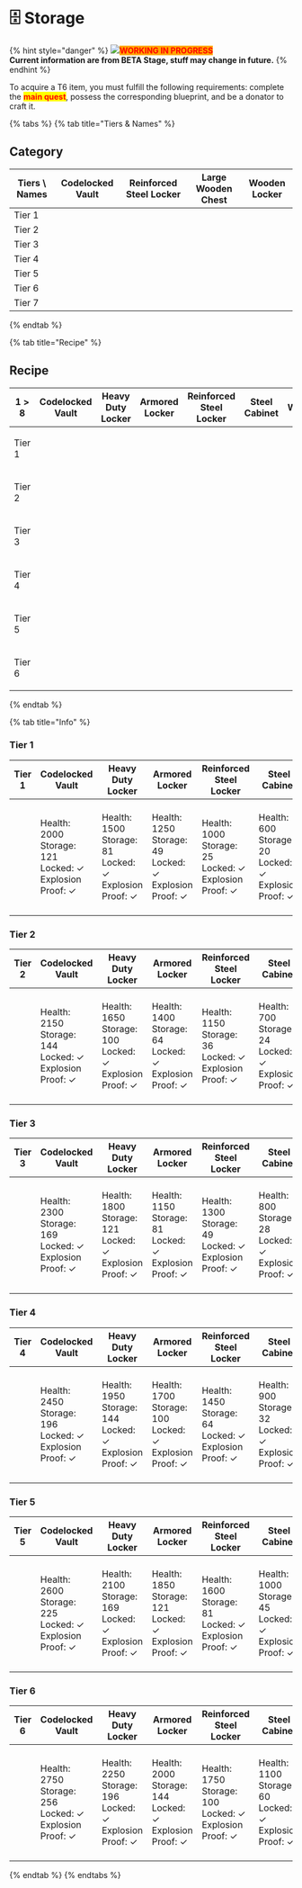 # 🗄️ Storage

{% hint style="danger" %}
![](../../.gitbook/assets/T7\_17446.png)<mark style="color:red;background-color:orange;">**WORKING IN PROGRESS**</mark>\
**Current information are from BETA Stage, stuff may change in future.**
{% endhint %}

To acquire a T6 item, you must fulfill the following requirements: complete the <mark style="color:red;">**main quest**</mark>, possess the corresponding blueprint, and be a donator to craft it.

{% tabs %}
{% tab title="Tiers & Names" %}
## **Category**

<table data-view="cards" data-full-width="true"><thead><tr><th>Tiers \ Names</th><th>Codelocked Vault</th><th>Reinforced Steel Locker</th><th>Large Wooden Chest</th><th>Wooden Locker</th></tr></thead><tbody><tr><td>Tier 1</td><td><img src="../../.gitbook/assets/T1_17470 (2).png" alt=""></td><td><img src="../../.gitbook/assets/T1_17440 (1).png" alt=""></td><td><img src="../../.gitbook/assets/image (90).png" alt=""></td><td><img src="../../.gitbook/assets/T1_17410 (1).png" alt=""></td></tr><tr><td>Tier 2</td><td><img src="../../.gitbook/assets/T2_17471.png" alt=""></td><td><img src="../../.gitbook/assets/T2_17441.png" alt=""></td><td><img src="../../.gitbook/assets/image (234).png" alt=""></td><td><img src="../../.gitbook/assets/T2_17411 (1).png" alt=""></td></tr><tr><td>Tier 3</td><td><img src="../../.gitbook/assets/T3_17472.png" alt=""></td><td><img src="../../.gitbook/assets/T3_17442 (1).png" alt=""></td><td><img src="../../.gitbook/assets/image (235).png" alt=""></td><td><img src="../../.gitbook/assets/T3_17412.png" alt=""></td></tr><tr><td>Tier 4</td><td><img src="../../.gitbook/assets/T4_17473.png" alt=""></td><td><img src="../../.gitbook/assets/T4_17443 (1).png" alt=""></td><td><img src="../../.gitbook/assets/image (74).png" alt=""></td><td><img src="../../.gitbook/assets/T4_17413.png" alt=""></td></tr><tr><td>Tier 5</td><td><img src="../../.gitbook/assets/T5_17474.png" alt=""></td><td><img src="../../.gitbook/assets/T5_17444 (1).png" alt=""></td><td><img src="../../.gitbook/assets/image (30).png" alt=""></td><td><img src="../../.gitbook/assets/T5_17414.png" alt=""></td></tr><tr><td>Tier 6</td><td><img src="../../.gitbook/assets/T6_17475 (1).png" alt=""></td><td><img src="../../.gitbook/assets/T6_17445 (1).png" alt=""></td><td><img src="../../.gitbook/assets/image (20).png" alt=""></td><td><img src="../../.gitbook/assets/T6_17415 (1).png" alt=""></td></tr><tr><td>Tier 7</td><td><img src="../../.gitbook/assets/T7_17476.png" alt="" data-size="original"></td><td><img src="../../.gitbook/assets/T7_17446 (1).png" alt="" data-size="original"></td><td><img src="../../.gitbook/assets/T7_17426.png" alt="" data-size="original"></td><td><img src="../../.gitbook/assets/T7_17416.png" alt="" data-size="original"></td></tr></tbody></table>
{% endtab %}

{% tab title="Recipe" %}
## Recipe

| 1 > 8                                                                                                                                                                                                                                                                                                                                                                                                                                                                                                                                                                                                                   | Codelocked Vault | Heavy Duty Locker | Armored Locker | Reinforced Steel Locker | Steel Cabinet | Large Wooden Chest | Wooden Locker | Wooden Crate |
| ----------------------------------------------------------------------------------------------------------------------------------------------------------------------------------------------------------------------------------------------------------------------------------------------------------------------------------------------------------------------------------------------------------------------------------------------------------------------------------------------------------------------------------------------------------------------------------------------------------------------- | ---------------- | ----------------- | -------------- | ----------------------- | ------------- | ------------------ | ------------- | ------------ |
| <p><img src="../../.gitbook/assets/T1_17470.png" alt="" data-size="line"><img src="../../.gitbook/assets/T1_17460 (2).png" alt="" data-size="line"><img src="../../.gitbook/assets/T1_17450 (2).png" alt="" data-size="line"><img src="../../.gitbook/assets/T1_17440.png" alt="" data-size="line"><img src="../../.gitbook/assets/T1_17430.png" alt="" data-size="line"><img src="../../.gitbook/assets/image (198).png" alt="" data-size="line"><img src="../../.gitbook/assets/T1_17410.png" alt="" data-size="line"><img src="../../.gitbook/assets/T1_17400.png" alt="" data-size="line"><br>Tier 1</p>            |                  |                   |                |                         |               |                    |               |              |
| <p><img src="../../.gitbook/assets/T2_17471 (1).png" alt="" data-size="line"><img src="../../.gitbook/assets/T2_17461.png" alt="" data-size="line"><img src="../../.gitbook/assets/T2_17451 (1).png" alt="" data-size="line"><img src="../../.gitbook/assets/image (189).png" alt="" data-size="line"><img src="../../.gitbook/assets/image (18).png" alt="" data-size="line"><img src="../../.gitbook/assets/T2_17411.png" alt="" data-size="line"><img src="../../.gitbook/assets/T2_17401.png" alt="" data-size="line"><br>Tier 2</p>                                                                                |                  |                   |                |                         |               |                    |               |              |
| <p><img src="../../.gitbook/assets/T3_17472 (1).png" alt="" data-size="line"><img src="../../.gitbook/assets/T3_17462 (1).png" alt="" data-size="line"><img src="../../.gitbook/assets/T3_17452 (1).png" alt="" data-size="line"><img src="../../.gitbook/assets/T3_17442.png" alt="" data-size="line"><img src="../../.gitbook/assets/image (233).png" alt="" data-size="line"><img src="../../.gitbook/assets/image (138).png" alt="" data-size="line"><img src="../../.gitbook/assets/T3_17412 (1).png" alt="" data-size="line"><img src="../../.gitbook/assets/T3_17402.png" alt="" data-size="line"><br>Tier 3</p> |                  |                   |                |                         |               |                    |               |              |
| <p><img src="../../.gitbook/assets/T4_17473 (1).png" alt="" data-size="line"><img src="../../.gitbook/assets/T4_17463 (1).png" alt="" data-size="line"><img src="../../.gitbook/assets/T4_17453 (1).png" alt="" data-size="line"><img src="../../.gitbook/assets/T4_17443.png" alt="" data-size="line"><img src="../../.gitbook/assets/image (245).png" alt="" data-size="line"><img src="../../.gitbook/assets/image (220).png" alt="" data-size="line"><img src="../../.gitbook/assets/T4_17413 (1).png" alt="" data-size="line"><img src="../../.gitbook/assets/T4_17403.png" alt="" data-size="line"><br>Tier 4</p> |                  |                   |                |                         |               |                    |               |              |
| <p><img src="../../.gitbook/assets/T5_17474 (1).png" alt="" data-size="line"><img src="../../.gitbook/assets/T5_17464.png" alt="" data-size="line"><img src="../../.gitbook/assets/T5_17454.png" alt="" data-size="line"><img src="../../.gitbook/assets/T5_17444.png" alt="" data-size="line"><img src="../../.gitbook/assets/image (60).png" alt="" data-size="line"><img src="../../.gitbook/assets/image (112).png" alt="" data-size="line"><img src="../../.gitbook/assets/T5_17414 (1).png" alt="" data-size="line"><img src="../../.gitbook/assets/T5_17404.png" alt="" data-size="line"><br>Tier 5</p>          |                  |                   |                |                         |               |                    |               |              |
| <p><img src="../../.gitbook/assets/T6_17475.png" alt="" data-size="line"><img src="../../.gitbook/assets/T6_17465 (1).png" alt="" data-size="line"><img src="../../.gitbook/assets/T6_17455 (1).png" alt="" data-size="line"><img src="../../.gitbook/assets/T6_17445.png" alt="" data-size="line"><img src="../../.gitbook/assets/image (219).png" alt="" data-size="line"><img src="../../.gitbook/assets/image (42) (1).png" alt="" data-size="line"><img src="../../.gitbook/assets/T6_17415.png" alt="" data-size="line"><img src="../../.gitbook/assets/T6_17405 (1).png" alt="" data-size="line"><br>Tier 6</p>  |                  |                   |                |                         |               |                    |               |              |
{% endtab %}

{% tab title="Info" %}
### Tier 1

| Tier 1                                                                                                                                                                                                                                                                                                                                                                                                                                                                                                                                                                                      | Codelocked Vault                                                       | Heavy Duty Locker                                                     | Armored Locker                                                        | Reinforced Steel Locker                                               | Steel Cabinet                                                        | Large Wooden Chest                                                    | Wooden Locker                                                        | Wooden Crate                                                         |
| ------------------------------------------------------------------------------------------------------------------------------------------------------------------------------------------------------------------------------------------------------------------------------------------------------------------------------------------------------------------------------------------------------------------------------------------------------------------------------------------------------------------------------------------------------------------------------------------- | ---------------------------------------------------------------------- | --------------------------------------------------------------------- | --------------------------------------------------------------------- | --------------------------------------------------------------------- | -------------------------------------------------------------------- | --------------------------------------------------------------------- | -------------------------------------------------------------------- | -------------------------------------------------------------------- |
| <img src="../../.gitbook/assets/T1_17470.png" alt="" data-size="line"><img src="../../.gitbook/assets/T1_17460 (2).png" alt="" data-size="line"><img src="../../.gitbook/assets/T1_17450 (2).png" alt="" data-size="line"><img src="../../.gitbook/assets/T1_17440.png" alt="" data-size="line"><img src="../../.gitbook/assets/T1_17430.png" alt="" data-size="line"><img src="../../.gitbook/assets/image (198).png" alt="" data-size="line"><img src="../../.gitbook/assets/T1_17410.png" alt="" data-size="line"><img src="../../.gitbook/assets/T1_17400.png" alt="" data-size="line"> | <p>Health: 2000<br>Storage: 121<br>Locked: ✓<br>Explosion Proof: ✓</p> | <p>Health: 1500<br>Storage: 81<br>Locked: ✓<br>Explosion Proof: ✓</p> | <p>Health: 1250<br>Storage: 49<br>Locked: ✓<br>Explosion Proof: ✓</p> | <p>Health: 1000<br>Storage: 25<br>Locked: ✓<br>Explosion Proof: ✓</p> | <p>Health: 600<br>Storage: 20<br>Locked: ✓<br>Explosion Proof: ✓</p> | <p>Health: 400<br>Storage: 140<br>Locked: 〤<br>Explosion Proof: 〤</p> | <p>Health: 400<br>Storage: 16<br>Locked: ✓<br>Explosion Proof: 〤</p> | <p>Health: 200<br>Storage: 16<br>Locked: ✓<br>Explosion Proof: 〤</p> |

### Tier 2

| Tier 2                                                                                                                                                                                                                                                                                                                                                                                                                                                                                                                  | Codelocked Vault                                                       | Heavy Duty Locker                                                      | Armored Locker                                                        | Reinforced Steel Locker                                               | Steel Cabinet                                                        | Large Wooden Chest                                                    | Wooden Locker                                                        | Wooden Crate                                                         |
| ----------------------------------------------------------------------------------------------------------------------------------------------------------------------------------------------------------------------------------------------------------------------------------------------------------------------------------------------------------------------------------------------------------------------------------------------------------------------------------------------------------------------- | ---------------------------------------------------------------------- | ---------------------------------------------------------------------- | --------------------------------------------------------------------- | --------------------------------------------------------------------- | -------------------------------------------------------------------- | --------------------------------------------------------------------- | -------------------------------------------------------------------- | -------------------------------------------------------------------- |
| <img src="../../.gitbook/assets/T2_17471 (1).png" alt="" data-size="line"><img src="../../.gitbook/assets/T2_17461.png" alt="" data-size="line"><img src="../../.gitbook/assets/T2_17451 (1).png" alt="" data-size="line"><img src="../../.gitbook/assets/image (189).png" alt="" data-size="line"><img src="../../.gitbook/assets/image (18).png" alt="" data-size="line"><img src="../../.gitbook/assets/T2_17411.png" alt="" data-size="line"><img src="../../.gitbook/assets/T2_17401.png" alt="" data-size="line"> | <p>Health: 2150<br>Storage: 144<br>Locked: ✓<br>Explosion Proof: ✓</p> | <p>Health: 1650<br>Storage: 100<br>Locked: ✓<br>Explosion Proof: ✓</p> | <p>Health: 1400<br>Storage: 64<br>Locked: ✓<br>Explosion Proof: ✓</p> | <p>Health: 1150<br>Storage: 36<br>Locked: ✓<br>Explosion Proof: ✓</p> | <p>Health: 700<br>Storage: 24<br>Locked: ✓<br>Explosion Proof: ✓</p> | <p>Health: 500<br>Storage: 165<br>Locked: 〤<br>Explosion Proof: 〤</p> | <p>Health: 500<br>Storage: 20<br>Locked: ✓<br>Explosion Proof: 〤</p> | <p>Health: 300<br>Storage: 20<br>Locked: ✓<br>Explosion Proof: 〤</p> |

### Tier 3

| Tier 3                                                                                                                                                                                                                                                                                                                                                                                                                                                                                                                                                                                                 | Codelocked Vault                                                       | Heavy Duty Locker                                                      | Armored Locker                                                        | Reinforced Steel Locker                                               | Steel Cabinet                                                        | Large Wooden Chest                                                    | Wooden Locker                                                        | Wooden Crate                                                         |
| ------------------------------------------------------------------------------------------------------------------------------------------------------------------------------------------------------------------------------------------------------------------------------------------------------------------------------------------------------------------------------------------------------------------------------------------------------------------------------------------------------------------------------------------------------------------------------------------------------ | ---------------------------------------------------------------------- | ---------------------------------------------------------------------- | --------------------------------------------------------------------- | --------------------------------------------------------------------- | -------------------------------------------------------------------- | --------------------------------------------------------------------- | -------------------------------------------------------------------- | -------------------------------------------------------------------- |
| <img src="../../.gitbook/assets/T3_17472 (1).png" alt="" data-size="line"><img src="../../.gitbook/assets/T3_17462 (1).png" alt="" data-size="line"><img src="../../.gitbook/assets/T3_17452 (1).png" alt="" data-size="line"><img src="../../.gitbook/assets/T3_17442.png" alt="" data-size="line"><img src="../../.gitbook/assets/image (233).png" alt="" data-size="line"><img src="../../.gitbook/assets/image (138).png" alt="" data-size="line"><img src="../../.gitbook/assets/T3_17412 (1).png" alt="" data-size="line"><img src="../../.gitbook/assets/T3_17402.png" alt="" data-size="line"> | <p>Health: 2300<br>Storage: 169<br>Locked: ✓<br>Explosion Proof: ✓</p> | <p>Health: 1800<br>Storage: 121<br>Locked: ✓<br>Explosion Proof: ✓</p> | <p>Health: 1150<br>Storage: 81<br>Locked: ✓<br>Explosion Proof: ✓</p> | <p>Health: 1300<br>Storage: 49<br>Locked: ✓<br>Explosion Proof: ✓</p> | <p>Health: 800<br>Storage: 28<br>Locked: ✓<br>Explosion Proof: ✓</p> | <p>Health: 600<br>Storage: 192<br>Locked: 〤<br>Explosion Proof: 〤</p> | <p>Health: 600<br>Storage: 25<br>Locked: ✓<br>Explosion Proof: 〤</p> | <p>Health: 400<br>Storage: 25<br>Locked: ✓<br>Explosion Proof: 〤</p> |

### Tier 4

| Tier 4                                                                                                                                                                                                                                                                                                                                                                                                                                                                                                                                                                                                 | Codelocked Vault                                                       | Heavy Duty Locker                                                      | Armored Locker                                                         | Reinforced Steel Locker                                               | Steel Cabinet                                                        | Large Wooden Chest                                                    | Wooden Locker                                                        | Wooden Crate                                                         |
| ------------------------------------------------------------------------------------------------------------------------------------------------------------------------------------------------------------------------------------------------------------------------------------------------------------------------------------------------------------------------------------------------------------------------------------------------------------------------------------------------------------------------------------------------------------------------------------------------------ | ---------------------------------------------------------------------- | ---------------------------------------------------------------------- | ---------------------------------------------------------------------- | --------------------------------------------------------------------- | -------------------------------------------------------------------- | --------------------------------------------------------------------- | -------------------------------------------------------------------- | -------------------------------------------------------------------- |
| <img src="../../.gitbook/assets/T4_17473 (1).png" alt="" data-size="line"><img src="../../.gitbook/assets/T4_17463 (1).png" alt="" data-size="line"><img src="../../.gitbook/assets/T4_17453 (1).png" alt="" data-size="line"><img src="../../.gitbook/assets/T4_17443.png" alt="" data-size="line"><img src="../../.gitbook/assets/image (245).png" alt="" data-size="line"><img src="../../.gitbook/assets/image (220).png" alt="" data-size="line"><img src="../../.gitbook/assets/T4_17413 (1).png" alt="" data-size="line"><img src="../../.gitbook/assets/T4_17403.png" alt="" data-size="line"> | <p>Health: 2450<br>Storage: 196<br>Locked: ✓<br>Explosion Proof: ✓</p> | <p>Health: 1950<br>Storage: 144<br>Locked: ✓<br>Explosion Proof: ✓</p> | <p>Health: 1700<br>Storage: 100<br>Locked: ✓<br>Explosion Proof: ✓</p> | <p>Health: 1450<br>Storage: 64<br>Locked: ✓<br>Explosion Proof: ✓</p> | <p>Health: 900<br>Storage: 32<br>Locked: ✓<br>Explosion Proof: ✓</p> | <p>Health: 700<br>Storage: 211<br>Locked: 〤<br>Explosion Proof: 〤</p> | <p>Health: 700<br>Storage: 30<br>Locked: ✓<br>Explosion Proof: 〤</p> | <p>Health: 500<br>Storage: 30<br>Locked: ✓<br>Explosion Proof: 〤</p> |

### Tier 5

| Tier 5                                                                                                                                                                                                                                                                                                                                                                                                                                                                                                                                                                                        | Codelocked Vault                                                       | Heavy Duty Locker                                                      | Armored Locker                                                         | Reinforced Steel Locker                                               | Steel Cabinet                                                         | Large Wooden Chest                                                    | Wooden Locker                                                        | Wooden Crate                                                         |
| --------------------------------------------------------------------------------------------------------------------------------------------------------------------------------------------------------------------------------------------------------------------------------------------------------------------------------------------------------------------------------------------------------------------------------------------------------------------------------------------------------------------------------------------------------------------------------------------- | ---------------------------------------------------------------------- | ---------------------------------------------------------------------- | ---------------------------------------------------------------------- | --------------------------------------------------------------------- | --------------------------------------------------------------------- | --------------------------------------------------------------------- | -------------------------------------------------------------------- | -------------------------------------------------------------------- |
| <img src="../../.gitbook/assets/T5_17474 (1).png" alt="" data-size="line"><img src="../../.gitbook/assets/T5_17464.png" alt="" data-size="line"><img src="../../.gitbook/assets/T5_17454.png" alt="" data-size="line"><img src="../../.gitbook/assets/T5_17444.png" alt="" data-size="line"><img src="../../.gitbook/assets/image (60).png" alt="" data-size="line"><img src="../../.gitbook/assets/image (112).png" alt="" data-size="line"><img src="../../.gitbook/assets/T5_17414 (1).png" alt="" data-size="line"><img src="../../.gitbook/assets/T5_17404.png" alt="" data-size="line"> | <p>Health: 2600<br>Storage: 225<br>Locked: ✓<br>Explosion Proof: ✓</p> | <p>Health: 2100<br>Storage: 169<br>Locked: ✓<br>Explosion Proof: ✓</p> | <p>Health: 1850<br>Storage: 121<br>Locked: ✓<br>Explosion Proof: ✓</p> | <p>Health: 1600<br>Storage: 81<br>Locked: ✓<br>Explosion Proof: ✓</p> | <p>Health: 1000<br>Storage: 45<br>Locked: ✓<br>Explosion Proof: ✓</p> | <p>Health: 800<br>Storage: 252<br>Locked: 〤<br>Explosion Proof: 〤</p> | <p>Health: 800<br>Storage: 36<br>Locked: ✓<br>Explosion Proof: 〤</p> | <p>Health: 600<br>Storage: 36<br>Locked: ✓<br>Explosion Proof: 〤</p> |

### Tier 6

| Tier 6                                                                                                                                                                                                                                                                                                                                                                                                                                                                                                                                                                                                | Codelocked Vault                                                       | Heavy Duty Locker                                                      | Armored Locker                                                         | Reinforced Steel Locker                                                | Steel Cabinet                                                         | Large Wooden Chest                                                    | Wooden Locker                                                        | Wooden Crate                                                         |
| ----------------------------------------------------------------------------------------------------------------------------------------------------------------------------------------------------------------------------------------------------------------------------------------------------------------------------------------------------------------------------------------------------------------------------------------------------------------------------------------------------------------------------------------------------------------------------------------------------- | ---------------------------------------------------------------------- | ---------------------------------------------------------------------- | ---------------------------------------------------------------------- | ---------------------------------------------------------------------- | --------------------------------------------------------------------- | --------------------------------------------------------------------- | -------------------------------------------------------------------- | -------------------------------------------------------------------- |
| <img src="../../.gitbook/assets/T6_17475.png" alt="" data-size="line"><img src="../../.gitbook/assets/T6_17465 (1).png" alt="" data-size="line"><img src="../../.gitbook/assets/T6_17455 (1).png" alt="" data-size="line"><img src="../../.gitbook/assets/T6_17445.png" alt="" data-size="line"><img src="../../.gitbook/assets/image (219).png" alt="" data-size="line"><img src="../../.gitbook/assets/image (42) (1).png" alt="" data-size="line"><img src="../../.gitbook/assets/T6_17415.png" alt="" data-size="line"><img src="../../.gitbook/assets/T6_17405 (1).png" alt="" data-size="line"> | <p>Health: 2750<br>Storage: 256<br>Locked: ✓<br>Explosion Proof: ✓</p> | <p>Health: 2250<br>Storage: 196<br>Locked: ✓<br>Explosion Proof: ✓</p> | <p>Health: 2000<br>Storage: 144<br>Locked: ✓<br>Explosion Proof: ✓</p> | <p>Health: 1750<br>Storage: 100<br>Locked: ✓<br>Explosion Proof: ✓</p> | <p>Health: 1100<br>Storage: 60<br>Locked: ✓<br>Explosion Proof: ✓</p> | <p>Health: 900<br>Storage: 300<br>Locked: 〤<br>Explosion Proof: 〤</p> | <p>Health: 900<br>Storage: 42<br>Locked: ✓<br>Explosion Proof: 〤</p> | <p>Health: 700<br>Storage: 42<br>Locked: ✓<br>Explosion Proof: 〤</p> |
{% endtab %}
{% endtabs %}

